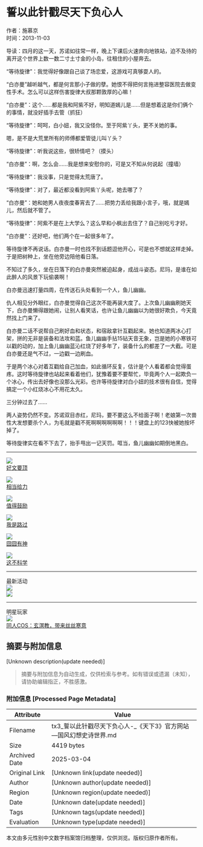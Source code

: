 # 誓以此针戳尽天下负心人

作者：施慕京  
时间：2013-11-03  

导读：四月的这一天，苏诺如往常一样，晚上下课后火速奔向地铁站，迫不及待的离开这个世界上数一数二寸土寸金的小岛，往租住的小屋奔去。

“等待旋律”：我觉得好像跟自己谈了场恋爱，这游戏可真够耍人的。

“白亦曼”越听越气，都是何言那小子做的孽。她恨不得把何言拖进整容医院去做变性手术。怎么可以这样伤害旋律大叔那颗敦厚的心嘛！

“白亦曼”：这个……都是我和阿紫不好，明知道嫣儿是……但是想着这是你们俩个的事情，就没好插手去管（抓狂）

“等待旋律”：呵呵，白小妞，我又没怪你。至于阿紫丫头，更不关她的事。

嗯，是不是大荒里所有的师傅都爱管徒儿叫丫头？

“等待旋律”：听我说这些，很矫情吧？（摸头）

“白亦曼”：啊，怎么会……我是想来安慰你的，可是又不知从何说起（撞墙）

“等待旋律”：我没事，只是觉得太荒唐了。

“等待旋律”：对了，最近都没看到阿紫丫头呢，她去哪了？

“白亦曼”：她和她男人夜夜度春宵去了……把势力丢给我跟小言子，哦，就是嫣儿，然后就不管了。

“等待旋律”：阿紫不是在上大学么？这么早和小枫出去住了？自己别吃亏才好。

“白亦曼”：还好吧，他们两个在一起很多年了。

等待旋律不再说话。白亦曼一时也找不到话题逗他开心，可是也不想就这样走掉。于是把树种上，坐在他旁边陪他看日落。

不知过了多久，坐在日落下的白亦曼突然被迫起身，成战斗姿态。尼玛，是谁在如此醉人的风景下玩偷袭啊！

白亦曼迅速打量四周，在传送石头处看到一个人，鱼儿幽幽。

仇人相见分外眼红，白亦曼觉得自己这次不能再装大度了。上次鱼儿幽幽刷她天下，白亦曼懒得跟她闹，让别人看笑话，也许让鱼儿幽幽以为她很好欺负，今天竟然找上门来了。

白亦曼二话不说帮自己刷好血和状态，和宿敌拿针互戳起来。她也知道两冰心打架，拼的无非是装备和法攻和蓝。鱼儿幽幽手拈15钻天音无象，岂是她的小寒铁可以戳的动的，加上鱼儿幽幽蓝沁红烧了好多年了，装备什么的都差了一大截。可是白亦曼还是气不过，一边戳一边刷血。

于是两个冰心对着互戳给自己加血，如此循环反复，估计是个人看着都会觉得蛋疼。这时等待旋律也站起来看着他们，犹豫着要不要帮忙，毕竟两个人一起欺负一个冰心，传出去好像也没那么光彩。也许等待旋律对白小妞的技术很有自信，觉得搞定一个小红烧冰心不用花太久。

三分钟过去了……

两人姿势仍然不变。苏诺双目赤红，尼玛，要不要这么不给面子啊！老娘第一次兽性大发想要杀个人，为毛就是戳不死啊啊啊啊啊啊！！！键盘上的123快被她按坏掉了。

等待旋律实在看不下去了，抬手甩出一记天罚。哐当，鱼儿幽幽如期倒地黑白。

---

![](http://res.tx3.netease.com/gw/13v1/images/vote/ding.gif)  
[好文要顶](javascript:;)

![](http://res.tx3.netease.com/gw/13v1/images/vote/geili.gif)  
[相当给力](javascript:;)

![](http://res.tx3.netease.com/gw/13v1/images/vote/guli.gif)  
[值得鼓励](javascript:;)

![](http://res.tx3.netease.com/gw/13v1/images/vote/luguo.gif)  
[我是路过](javascript:;)

![](http://res.tx3.netease.com/gw/13v1/images/vote/jiong.gif)  
[囧囧有神](javascript:;)

![](http://res.tx3.netease.com/gw/13v1/images/vote/bukex.gif)  
[这不科学](javascript:;)

--- 

最新活动  
[![](https://nie.res.netease.com/r/pic/20151128/a87a34eb-45ee-4203-b97e-c6f4c914d8b9)](http://tx3.163.com/2015/zygz/)  
[![](https://nie.res.netease.com/nie/nieimg/images/2015/5/20/2015-05-20_588355.jpg)](http://tx3.163.com/7years/)

---

明星玩家  
[![](https://nie.res.netease.com/r/pic/20240713/76fd11ba-fd6b-45c3-91c2-88a3dbc9a34e.jpg)](//tx3.163.com/starshow/20240713/14203_1166991.html)  
[同人COS：玄溟教，带来丝丝寒意](//tx3.163.com/starshow/20240713/14203_1166991.html)
<!-- tcd_original_link http://tx3.163.com/story/new/2013/11/3/13491_402333-103.html -->


## 摘要与附加信息

<!-- tcd_abstract -->
[Unknown description(update needed)]
<!-- tcd_abstract_end -->

> 摘要与附加信息为自动生成，仅供检索与参考。如有错误或遗漏（未知），请协助编辑指正，不胜感激。

### 附加信息 [Processed Page Metadata]

| Attribute       | Value                                  |
|-----------------|----------------------------------------|
| Filename        | tx3_誓以此针戳尽天下负心人-_《天下3》官方网站—国风幻想史诗世界.md                             |
| Size            | 4419 bytes                           |
| Archived Date   | 2025-03-04                             |
| Original Link   | [Unknown link(update needed)]                       |
| Author          | [Unknown author(update needed)]                               |
| Region          | [Unknown region(update needed)]                               |
| Date            | [Unknown date(update needed)]                                 |
| Tags            | [Unknown tags(update needed)]                                 |
| Evaluation            | [Unknown type(update needed)]                                 |
<!-- tcd_table_end -->

本文由多元性别中文数字档案馆归档整理，仅供浏览。版权归原作者所有。
